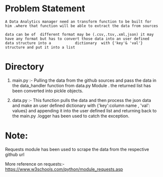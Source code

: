 

   # Problem Statement
   
    A Data Analytics manager need an transform function to be built for him .where that function will be able to extract the data from sources 
    
    data can be of  different format may be (.csv,.tsv,.xml,json) it may have any format but has to convert those data into an user defined data structure into a           dictionary  with {'key'& 'val'} structure and put it into a list   
 

 #  Directory 
 
   1. main.py :-  Pulling the data from the github sources and pass the data in the data_handler function from data.py Module . the returned list has been converted into                       pickle objects.
   

   2. data.py  :- This function pulls the data and then process the json data and make an user defined dictionary with {'key':column name , 'val': values} and                           appending it into the user defined list and returning back to the main.py .logger has been used to catch the exception.






# Note:
  Requests module has been used to scrape the data from the respective github url
  
  More reference on requests:- https://www.w3schools.com/python/module_requests.asp
  
  

    



















